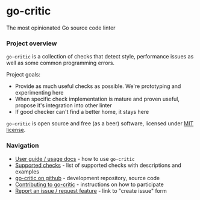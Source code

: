 # go-critic

The most opinionated Go source code linter

### Project overview

`go-critic` is a collection of checks that detect style, performance issues as well
as some common programming errors.

Project goals:
* Provide as much useful checks as possible. We're prototyping and experimenting here
* When specific check implementation is mature and proven useful, propose it's integration into other linter
* If good checker can't find a better home, it stays here

`go-critic` is open source and free (as a beer) software, licensed under [MIT license](https://github.com/go-critic/go-critic/blob/master/LICENSE).

### Navigation

* [User guide / usage docs](https://github.com/go-critic/go-critic#usage) - how to use `go-critic`
* [Supported checks](/overview.md) - list of supported checks with descriptions and examples
* [go-critic on github](https://github.com/go-critic/go-critic) - development repository, source code
* [Contributing to go-critic](https://github.com/go-critic/go-critic#contributing) - instructions on how to participate
* [Report an issue / request feature](https://github.com/go-critic/go-critic/issues/new) - link to "create issue" form
